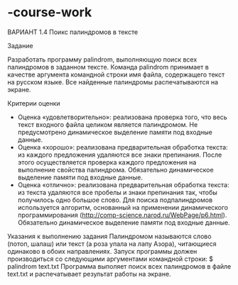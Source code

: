 # -course-work

ВАРИАНТ 1.4 Поикс палиндромов в тексте

Задание

Разработать программу palindrom, выполняющую поиск всех палиндромов в заданном тексте. 
Команда palindrom принимает в качестве аргумента командной строки имя файла, содержащего текст на русском языке. Все найденные палиндромы распечатываются на экране.

Критерии оценки

- Оценка «удовлетворительно»: реализована проверка того, что весь текст входного файла целиком является палиндромом. Не предусмотрено динамическое выделение памяти под входные данные.
- Оценка «хорошо»: реализована предварительная обработка текста: из каждого предложения удаляются все знаки препинания. После этого осуществляется проверка каждого предложения на выполнение свойства палиндрома.
Обязательно динамическое выделение памяти под входные данные.
- Оценка «отлично»: реализована предварительная обработка текста: из текста удаляются все пробелы и знаки препинания так, чтобы получилось одно большое слово. Для поиска подпалиндромов используется алгоритм, основанный на применении динамического программирования (http://comp-science.narod.ru/WebPage/p6.html). Обязательно динамическое выделение памяти под входные данные.

Указания к выполнению задания
Палиндромом называются слово (потоп, шалаш) или текст (а роза упала на лапу Азора), читающиеся одинаково в обоих направлениях.
Запуск программы должен производиться со следующими аргументами командной строки:
$ palindrom text.txt
Программа выполяет поиск всех палиндромов в файле text.txt и распечатывает результат работы на экране.
